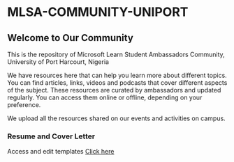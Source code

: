 # MLSA-COMMUNITY-UNIPORT

## Welcome to Our Community
This is the repository of Microsoft Learn Student Ambassadors Community, University of Port Harcourt, Nigeria

We have resources here that can help you learn more about different topics. You can find articles, links, videos and podcasts that cover different aspects of the subject. These resources are curated by ambassadors and updated regularly. You can access them online or offline, depending on your preference.

We upload all the resources shared on our events and activities on campus.

### Resume and Cover Letter
Access and edit templates 
[Click here](https://github.com/slightlybae/MLSA-COMMUNITY-UNIPORT/tree/0d74491f2d1629df79578d53e6f953b3d3a386b5/Resume%20and%20Cover%20Letter%20Templates)
